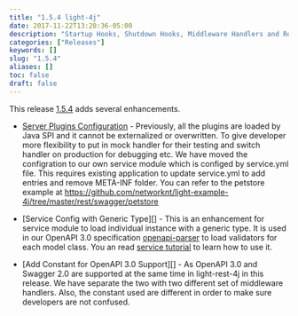 ```yaml
---
title: "1.5.4 light-4j"
date: 2017-11-22T13:20:36-05:00
description: "Startup Hooks, Shutdown Hooks, Middleware Handlers and Route Handler are configured in service.yml instead of Java SPI"
categories: ["Releases"]
keywords: []
slug: "1.5.4"
aliases: []
toc: false
draft: false
---
```



This release [1.5.4](https://github.com/networknt/light-4j/releases/tag/1.5.4) adds several enhancements. 

* [Server Plugins Configuration][] - Previously, all the plugins are loaded by Java SPI and it cannot
be externalized or overwritten. To give developer more flexibility to put in mock handler for their
testing and switch handler on production for debugging etc. We have moved the configration to our own
service module which is configed by service.yml file. This requires existing application to update
service.yml to add entries and remove META-INF folder. You can refer to the petstore example at https://github.com/networknt/light-example-4j/tree/master/rest/swagger/petstore


* [Service Config with Generic Type][] - This is an enhancement for service module to load individual
instance with a generic type. It is used in our OpenAPI 3.0 specification [openapi-parser][] to load
validators for each model class. You an read [service tutorial][] to learn how to use it. 

  

* [Add Constant for OpenAPI 3.0 Support][] - As OpenAPI 3.0 and Swagger 2.0 are supported at the same
time in light-rest-4j in this release. We have separate the two with two different set of middleware
handlers. Also, the constant used are different in order to make sure developers are not confused. 


[Server Plugins Configuration]: /concern/server/
[openapi-parser]: https://github.com/networknt/openapi-parser
[service tutorial]: /tutorial/common/service/
